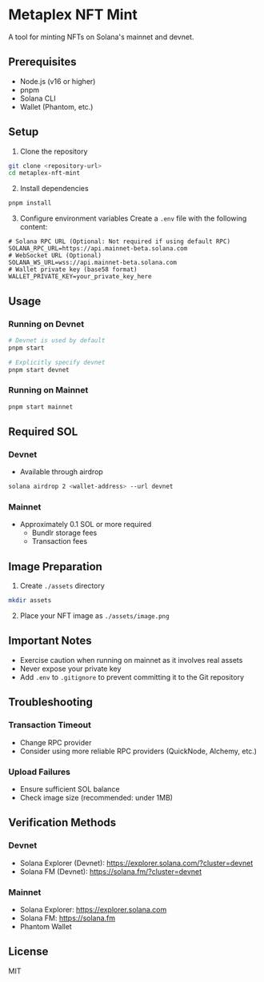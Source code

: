 # Metaplex NFT Mint

A tool for minting NFTs on Solana's mainnet and devnet.

## Prerequisites

- Node.js (v16 or higher)
- pnpm
- Solana CLI
- Wallet (Phantom, etc.)

## Setup

1. Clone the repository
```bash
git clone <repository-url>
cd metaplex-nft-mint
```

2. Install dependencies
```bash
pnpm install
```

3. Configure environment variables
Create a `.env` file with the following content:
```env
# Solana RPC URL (Optional: Not required if using default RPC)
SOLANA_RPC_URL=https://api.mainnet-beta.solana.com
# WebSocket URL (Optional)
SOLANA_WS_URL=wss://api.mainnet-beta.solana.com
# Wallet private key (base58 format)
WALLET_PRIVATE_KEY=your_private_key_here
```

## Usage

### Running on Devnet

```bash
# Devnet is used by default
pnpm start

# Explicitly specify devnet
pnpm start devnet
```

### Running on Mainnet

```bash
pnpm start mainnet
```

## Required SOL

### Devnet
- Available through airdrop
```bash
solana airdrop 2 <wallet-address> --url devnet
```

### Mainnet
- Approximately 0.1 SOL or more required
  - Bundlr storage fees
  - Transaction fees

## Image Preparation

1. Create `./assets` directory
```bash
mkdir assets
```

2. Place your NFT image as `./assets/image.png`

## Important Notes

- Exercise caution when running on mainnet as it involves real assets
- Never expose your private key
- Add `.env` to `.gitignore` to prevent committing it to the Git repository

## Troubleshooting

### Transaction Timeout
- Change RPC provider
- Consider using more reliable RPC providers (QuickNode, Alchemy, etc.)

### Upload Failures
- Ensure sufficient SOL balance
- Check image size (recommended: under 1MB)

## Verification Methods

### Devnet
- Solana Explorer (Devnet): https://explorer.solana.com/?cluster=devnet
- Solana FM (Devnet): https://solana.fm/?cluster=devnet

### Mainnet
- Solana Explorer: https://explorer.solana.com
- Solana FM: https://solana.fm
- Phantom Wallet

## License

MIT